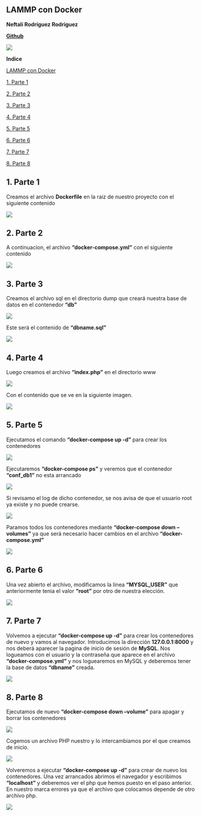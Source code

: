 ﻿## **LAMMP con Docker**



**Neftalí Rodríguez Rodríguez**

[**Github**](https://github.com/InKu3uS/)

![](imagenes/docker.png)


**Indice**

[LAMMP con Docker](#id1)

[1. Parte 1](#id1)

[2. Parte 2](#id2)

[3. Parte 3](#id3)

[4. Parte 4](#id4)

[5. Parte 5](#id5)

[6. Parte 6](#id6)

[7. Parte 7](#id7)

[8. Parte 8](#id8)




## **1. Parte 1**<a name="id1"></a>


Creamos el archivo **Dockerfile** en la raiz de nuestro proyecto con el siguiente contenido


![](imagenes/1.png)




## **2. Parte 2**<a name="id2"></a>

A continuacion, el archivo **“docker-compose.yml”** con el siguiente contenido


![](imagenes/2.png)




## **3. Parte 3**<a name="id3"></a>

Creamos el archivo sql en el directorio dump que creará nuestra base de datos en el contenedor **“db”**

![](imagenes/3.png)





Este será el contenido de **“dbname.sql”**


![](imagenes/4.png)




## **4. Parte 4**<a name="id4"></a>

Luego creamos el archivo **“index.php”** en el directorio www

![](imagenes/5.png)




Con el contenido que se ve en la siguiente imagen.

![](imagenes/6.png)




## **5. Parte 5**<a name="id5"></a>

Ejecutamos el comando **“docker-compose up -d”** para crear los contenedores

![](imagenes/7.png)

Ejecutaremos **“docker-compose ps”** y veremos que el contenedor **“conf\_db1”** no esta arrancado


![](imagenes/8.png)





Si revisamo el log de dicho contenedor, se nos avisa de que el usuario root ya existe y no puede crearse.

![](imagenes/9.png)

Paramos todos los contenedores mediante **“docker-compose down –volumes”** ya que será necesario hacer cambios en el archivo **“docker-compose.yml”**

![](imagenes/10.png)



## **6. Parte 6**<a name="id6"></a>

Una vez abierto el archivo, modificamos la linea **“MYSQL\_USER”** que anteriormente tenia el valor **“root”** por otro de nuestra elección.

![](imagenes/11.png)


## **7. Parte 7**<a name="id7"></a>

Volvemos a ejecutar **“docker-compose up -d”** para crear los contenedores de nuevo y vamos al navegador. Introducimos la dirección **127.0.0.1:8000** y nos deberá aparecer la pagina de inicio de sesión de **MySQL**. Nos logueamos con el usuario y la contraseña que aparece en el archivo **“docker-compose.yml”** y nos loguearemos en MySQL y deberemos tener la base de datos **“dbname”** creada.



![](imagenes/12.png)




## **8. Parte 8**<a name="id8"></a>

Ejecutamos de nuevo **“docker-compose down –volume”** para apagar y borrar los contenedores

![](imagenes/13.png)

Cogemos un archivo PHP nuestro y lo intercambiamos por el que creamos de inicio.




![](imagenes/14.png)

Volveremos a ejecutar **“docker-compose up -d”** para crear de nuevo los contenedores. Una vez arrancados abrimos el navegador y escribimos **“localhost”** y deberemos ver el php que hemos puesto en el paso anterior. En nuestro marca errores ya que el archivo que colocamos depende de otro archivo php.

![](imagenes/15.png)
